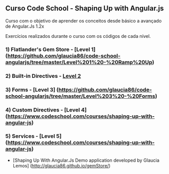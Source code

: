 ## Curso Code School - Shaping Up with Angular.js 

Curso com o objetivo de aprender os conceitos desde básico a avançado de Angular.Js 1.2x

Exercícios realizados durante o curso com os códigos de cada nível.
 
### 1) Flatlander's Gem Store - [Level 1] (https://github.com/glaucia86/code-school-angularjs/tree/master/Level%201%20-%20Ramp%20Up)
### 2) Built-in Directives - [Level 2](https://github.com/glaucia86/code-school-angularjs/tree/master/Level%202%20-%20Built%20in%20Directives)
### 3) Forms - [Level 3] (https://github.com/glaucia86/code-school-angularjs/tree/master/Level%203%20-%20Forms)
### 4) Custom Directives - [Level 4] (https://www.codeschool.com/courses/shaping-up-with-angular-js)
### 5) Services - [Level 5] (https://www.codeschool.com/courses/shaping-up-with-angular-js)

- [Shaping Up With Angular.Js Demo application developed by Glaucia Lemos] (http://glaucia86.github.io/gemStore/)


